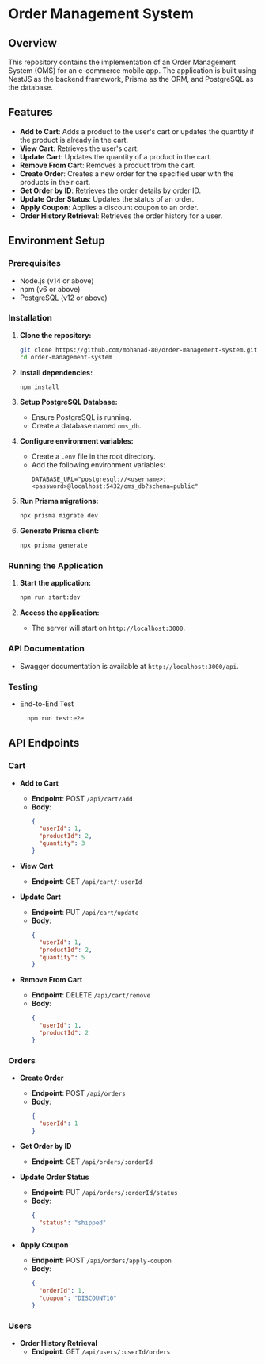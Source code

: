 # Order Management System

## Overview

This repository contains the implementation of an Order Management System (OMS) for an e-commerce mobile app. The application is built using NestJS as the backend framework, Prisma as the ORM, and PostgreSQL as the database.

## Features

- **Add to Cart**: Adds a product to the user's cart or updates the quantity if the product is already in the cart.
- **View Cart**: Retrieves the user's cart.
- **Update Cart**: Updates the quantity of a product in the cart.
- **Remove From Cart**: Removes a product from the cart.
- **Create Order**: Creates a new order for the specified user with the products in their cart.
- **Get Order by ID**: Retrieves the order details by order ID.
- **Update Order Status**: Updates the status of an order.
- **Apply Coupon**: Applies a discount coupon to an order.
- **Order History Retrieval**: Retrieves the order history for a user.

## Environment Setup

### Prerequisites

- Node.js (v14 or above)
- npm (v6 or above)
- PostgreSQL (v12 or above)

### Installation

1. **Clone the repository:**
   ```sh
   git clone https://github.com/mohanad-80/order-management-system.git
   cd order-management-system
   ```

2. **Install dependencies:**
   ```sh
   npm install
   ```

3. **Setup PostgreSQL Database:**
   - Ensure PostgreSQL is running.
   - Create a database named `oms_db`.

4. **Configure environment variables:**
   - Create a `.env` file in the root directory.
   - Add the following environment variables:
     ```
     DATABASE_URL="postgresql://<username>:<password>@localhost:5432/oms_db?schema=public"
     ```

5. **Run Prisma migrations:**
   ```sh
   npx prisma migrate dev
   ```

6. **Generate Prisma client:**
   ```sh
   npx prisma generate
   ```

### Running the Application

1. **Start the application:**
   ```sh
   npm run start:dev
   ```

2. **Access the application:**
   - The server will start on `http://localhost:3000`.

### API Documentation

- Swagger documentation is available at `http://localhost:3000/api`.

### Testing

  - End-to-End Test
  
    ```sh
      npm run test:e2e
    ```

## API Endpoints

### Cart

- **Add to Cart**
  - **Endpoint**: POST `/api/cart/add`
  - **Body**:
    ```json
    {
      "userId": 1,
      "productId": 2,
      "quantity": 3
    }
    ```

- **View Cart**
  - **Endpoint**: GET `/api/cart/:userId`

- **Update Cart**
  - **Endpoint**: PUT `/api/cart/update`
  - **Body**:
    ```json
    {
      "userId": 1,
      "productId": 2,
      "quantity": 5
    }
    ```

- **Remove From Cart**
  - **Endpoint**: DELETE `/api/cart/remove`
  - **Body**:
    ```json
    {
      "userId": 1,
      "productId": 2
    }
    ```

### Orders

- **Create Order**
  - **Endpoint**: POST `/api/orders`
  - **Body**:
    ```json
    {
      "userId": 1
    }
    ```

- **Get Order by ID**
  - **Endpoint**: GET `/api/orders/:orderId`

- **Update Order Status**
  - **Endpoint**: PUT `/api/orders/:orderId/status`
  - **Body**:
    ```json
    {
      "status": "shipped"
    }
    ```

- **Apply Coupon**
  - **Endpoint**: POST `/api/orders/apply-coupon`
  - **Body**:
    ```json
    {
      "orderId": 1,
      "coupon": "DISCOUNT10"
    }
    ```

### Users

- **Order History Retrieval**
  - **Endpoint**: GET `/api/users/:userId/orders`